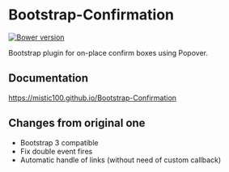 # Bootstrap-Confirmation

[![Bower version](https://badge.fury.io/bo/bootstrap-confirmation2.svg)](https://badge.fury.io/bo/bootstrap-confirmation2)

Bootstrap plugin for on-place confirm boxes using Popover.


## Documentation

https://mistic100.github.io/Bootstrap-Confirmation


## Changes from original one

- Bootstrap 3 compatible
- Fix double event fires
- Automatic handle of links (without need of custom callback)
